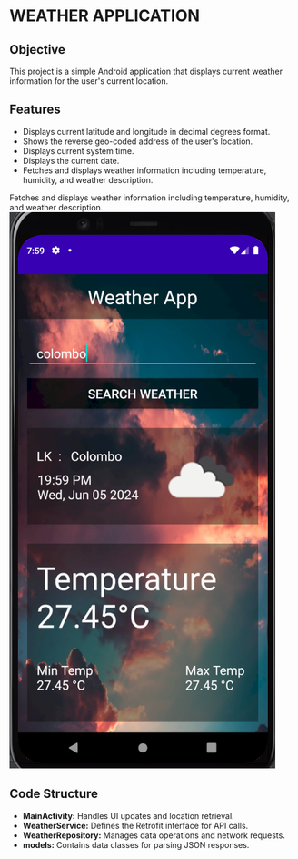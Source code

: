 <h1><b>WEATHER APPLICATION</b></h1>

<h2>Objective</h2>
This project is a simple Android application that displays current weather information for the user's current location.

<h2>Features</h2>
    <ul>
        <li>Displays current latitude and longitude in decimal degrees format.</li>
        <li>Shows the reverse geo-coded address of the user's location.</li>
        <li>Displays current system time.</li>
        <li>Displays the current date.</li>
        <li>Fetches and displays weather information including temperature, humidity, and weather description.</li>
    </ul>
Fetches and displays weather information including temperature, humidity, and weather description.
<img src="Screenshot 2024-06-05 200004.png" alt="Main Screen" style="max-width:100%; height:auto;">

 <h2>Code Structure</h2>
    <ul>
        <li><strong>MainActivity:</strong> Handles UI updates and location retrieval.</li>
        <li><strong>WeatherService:</strong> Defines the Retrofit interface for API calls.</li>
        <li><strong>WeatherRepository:</strong> Manages data operations and network requests.</li>
        <li><strong>models:</strong> Contains data classes for parsing JSON responses.</li>
    </ul>




